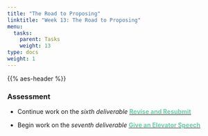 ```yaml
---
title: "The Road to Proposing"
linktitle: "Week 13: The Road to Proposing"
menu:
  tasks:
    parent: Tasks
    weight: 13
type: docs
weight: 1
---
```


{{% aes-header %}}

<style>
img {
max-width:100%;
}
</style>

### Assessment

- Continue work on the <i>sixth deliverable</i> <a href="/deliverables/06-l6/"><span style="color:#6acda5;font-weight:bold">Revise and Resubmit</span></a>

- Begin work on the <i>seventh deliverable</i> <a href="/deliverables/07-l7/"><span style="color:#6acda5;font-weight:bold">Give an Elevator Speech</span></a>
